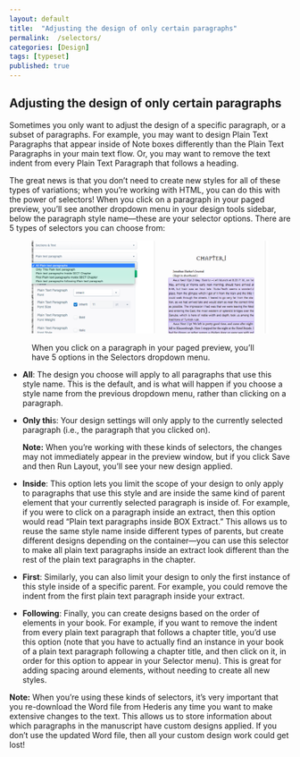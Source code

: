 ```yaml
---
layout: default
title:  "Adjusting the design of only certain paragraphs"
permalink:  /selectors/
categories: [Design]
tags: [typeset]
published: true
---
```


<section data-type="chapter" class="hsecchapter" data-hederis-type="hsecchapter" id="selectors" data-pi-attrs="id: selectors; data-tags: typeset;" role="doc-chapter" data-tags="typeset" data-author-name=" " data-book-title=" " title="Adjusting the design of only certain paragraphs"><h1 data-hederis-type="hblkchaptitle" class="hblkchaptitle" id="pgq3K5WkD">Adjusting the design of only certain paragraphs</h1><p class="hblkp" data-hederis-type="hblkp" id="pv1r9IfwR">Sometimes you only want to adjust the design of a specific paragraph, or a subset of paragraphs. For example, you may want to design Plain Text Paragraphs that appear inside of Note boxes differently than the Plain Text Paragraphs in your main text flow. Or, you may want to remove the text indent from every Plain Text Paragraph that follows a heading. </p><p class="hblkp" data-hederis-type="hblkp" id="pVQflvJO0">The great news is that you don&#8217;t need to create new styles for all of these types of variations; when you&#8217;re working with HTML, you can do this with the power of selectors! When you click on a paragraph in your paged preview, you&#8217;ll see another dropdown menu in your design tools sidebar, below the paragraph style name&#8212;these are your selector options. There are 5 types of selectors you can choose from:</p><figure class="hwprfig" data-hederis-type="hwprfig" id="pYEDzzysj"><img data-hederis-type="hblkimg" class="hblkimg" id="pS5upgXjK" src="/images/selectors.png" data-img-src="selectors.png"/><p class="hblkcaption" data-hederis-type="hblkcaption" id="p5b8jrTM9">When you click on a paragraph in your paged preview, you&#8217;ll have 5 options in the Selectors dropdown menu.</p></figure><ul class="hwprbulletlist" data-hederis-type="hwprbulletlist" id="pG9VBAo2B"><li class="hblkuli" data-hederis-type="hblkuli" id="linSFVUM6M"><p class="hblkuli" data-hederis-type="hblklip" id="p7kn7jJ8S"><strong class="hspanstrong" data-hederis-type="hspanstrong" id="pPZDed9II">All</strong>: The design you choose will apply to all paragraphs that use this style name. This is the default, and is what will happen if you choose a style name from the previous dropdown menu, rather than clicking on a paragraph.</p></li><li class="hblkuli" data-hederis-type="hblkuli" id="liqLueaQz9"><p class="hblkuli" data-hederis-type="hblklip" id="pHEQ8jEgb"><strong class="hspanstrong" data-hederis-type="hspanstrong" id="pAtL6we3Z">Only thi</strong>s: Your design settings will only apply to the currently selected paragraph (i.e., the paragraph that you clicked on). </p><aside class="hwprbox box" data-hederis-type="hwprbox" id="p1ZLsP9XW" data-type="sidebar"><p class="hblkp" data-hederis-type="hblkp" id="pXveRbM4J"><strong class="hspanstrong" data-hederis-type="hspanstrong" id="pkwKBPh43">Note:</strong> When you&#8217;re working with these kinds of selectors, the changes may not immediately appear in the preview window, but if you click Save and then Run Layout, you&#8217;ll see your new design applied.</p></aside></li><li class="hblkuli" data-hederis-type="hblkuli" id="liAGTm7tOo"><p class="hblkuli" data-hederis-type="hblklip" id="pe59XGuKK"><strong class="hspanstrong" data-hederis-type="hspanstrong" id="pdw4OVuQf">Inside</strong>: This option lets you limit the scope of your design to only apply to paragraphs that use this style and are inside the same kind of parent element that your currently selected paragraph is inside of. For example, if you were to click on a paragraph inside an extract, then this option would read &#8220;Plain text paragraphs inside BOX Extract.&#8221; This allows us to reuse the same style name inside different types of parents, but create different designs depending on the container&#8212;you can use this selector to make all plain text paragraphs inside an extract look different than the rest of the plain text paragraphs in the chapter.</p></li><li class="hblkuli" data-hederis-type="hblkuli" id="liJFAUdiDI"><p class="hblkuli" data-hederis-type="hblklip" id="pUSLhsT6e"><strong class="hspanstrong" data-hederis-type="hspanstrong" id="pN1E6WHkX">First</strong>: Similarly, you can also limit your design to only the first instance of this style inside of a specific parent. For example, you could remove the indent from the first plain text paragraph inside your extract.</p></li><li class="hblkuli" data-hederis-type="hblkuli" id="ligqZIPseJ"><p class="hblkuli" data-hederis-type="hblklip" id="peXnyxxFo"><strong class="hspanstrong" data-hederis-type="hspanstrong" id="pUC2k4SU0">Following</strong>: Finally, you can create designs based on the order of elements in your book. For example, if you want to remove the indent from every plain text paragraph that follows a chapter title, you&#8217;d use this option (note that you have to actually find an instance in your book of a plain text paragraph following a chapter title, and then click on it, in order for this option to appear in your Selector menu). This is great for adding spacing around elements, without needing to create all new styles.</p></li></ul><aside class="hwprbox box" data-hederis-type="hwprbox" id="pnhSiRQUF" data-type="sidebar"><p class="hblkp" data-hederis-type="hblkp" id="pjxs901Kf"><strong class="hspanstrong" data-hederis-type="hspanstrong" id="pAw90L5YN">Note:</strong> When you&#8217;re using these kinds of selectors, it&#8217;s very important that you re-download the Word file from Hederis any time you want to make extensive changes to the text. This allows us to store information about which paragraphs in the manuscript have custom designs applied. If you don&#8217;t use the updated Word file, then all your custom design work could get lost!</p></aside></section>